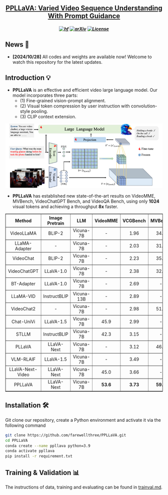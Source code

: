 
<h2 align="center"> <a href="https://arxiv.org/abs/2404.00308">PPLLaVA: Varied Video Sequence Understanding With Prompt Guidance</a></h2>

<h5 align=center>

[![hf](https://img.shields.io/badge/🤗-Hugging%20Face-blue.svg)](https://huggingface.co/farewellthree/ppllava_weight/tree/main)
[![arXiv](https://img.shields.io/badge/Arxiv-2311.08046-b31b1b.svg?logo=arXiv)](https://arxiv.org/abs/2404.00308)
[![License](https://img.shields.io/badge/Code%20License-Apache2.0-yellow)](https://github.com/farewellthree/PPLLaVA/blob/main/LICENSE)
</h5>

## News :loudspeaker:

* **[2024/10/28]**  All codes and weights are available now! Welcome to watch this repository for the latest updates.
  
## Introduction :bulb:

- **PPLLaVA** is an effective and efficient video large language model. Our model incorporates three parts: 
  - (1) Fine-grained vision-prompt alignment.
  - (2) Visual token compression by user instruction with convolution-style pooling.
  - (3) CLIP context extension.

<div align=center>
<img src="example/method.png" width="700px">
</div>


- **PPLLaVA** has established new state-of-the-art results on VideoMME, MVBench, VideoChatGPT Bench, and VideoQA Bench, using only **1024** visual tokens and achieving a throughput **8x** faster.
<div align="center">
<table border="1" width="100%">
  <tr align="center">
        <th>Method</th><th>Image Pretrain</th><th>LLM</th><th>VideoMME</th><th>VCGBench</th><th>MVBench</th><th>ActivityNetQA</th>
    </tr>
  <tr align="center">
        <td>VideoLLaMA</td><td>BLIP-2</td><td>Vicuna-7B</td><td>-</td><td>1.96</td><td>34.1</td><td>12.4</td>
    </tr>
  <tr align="center">
        <td>LLaMA-Adapter</td><td>-</td><td>Vicuna-7B</td><td>-</td><td>2.03</td><td>31.7</td><td>34.2</td>
    </tr>
  <tr align="center">
        <td>VideoChat</td><td>BLIP-2</td><td>Vicuna-7B</td><td>-</td><td>2.23</td><td>35.5</td><td>26.5</td>
    </tr>
  <tr align="center">
        <td>VideoChatGPT</td><td>LLaVA-1.0</td><td>Vicuna-7B</td><td>-</td><td>2.38</td><td>32.7</td><td>35.2</td>
    </tr>
  <tr align="center">
        <td>BT-Adapter</td><td>LLaVA-1.0</td><td>Vicuna-7B</td><td>-</td><td>2.69</td><td>-</td><td>45.7</td>
    </tr>
  <tr align="center">
        <td>LLaMA-VID</td><td>InstructBLIP</td><td>Vicuna-13B</td><td>-</td><td>2.89</td><td>-</td><td>47.4</td>
    </tr>
  <tr align="center">
        <td>VideoChat2</td><td>-</td><td>Vicuna-7B</td><td>-</td><td>2.98</td><td>51.1</td><td>49.1</td>
    </tr>
  <tr align="center">
        <td>Chat-UniVi</td><td>LLaVA-1.5</td><td>Vicuna-7B</td><td>45.9</td><td>2.99</td><td>-</td><td>47.2</td>
    </tr>
  <tr align="center">
        <td>STLLM</td><td>InstructBLIP</td><td>Vicuna-7B</td><td>42.3</td><td>3.15</td><td>-</td><td>50.9</td>
    </tr>
  <tr align="center">
        <td>PLLaVA</td><td>LLaVA-Next</td><td>Vicuna-7B</td><td>-</td><td>3.12</td><td>46.6</td><td>56.3</td>
    </tr>
  <tr align="center">
        <td>VLM-RLAIF</td><td>LLaVA-1.5</td><td>Vicuna-7B</td><td>-</td><td>3.49</td><td>-</td><td>57.3</td>
    </tr>
  <tr align="center">
        <td>LLaVA-Next-Video</td><td>LLaVA-Next</td><td>Vicuna-7B</td><td>45.0</td><td>3.66</td><td>-</td><td>60.2</td>
    </tr>
  <tr align="center">
        <td>PPLLaVA</td><td>LLaVA-Next</td><td>Vicuna-7B</td><td><b>53.6</b></td><td><b>3.73</b></td><td><b>59.2</b></td><td><b>60.7</b></td>
    </tr>
</table>
</div>

## Installation 🛠️
Git clone our repository, create a Python environment and activate it via the following command

```bash
git clone https://github.com/farewellthree/PPLLaVA.git
cd PPLLaVA
conda create --name ppllava python=3.9
conda activate ppllava
pip install -r requirement.txt
```

## Training & Validation :bar_chart:
The instructions of data, training and evaluating can be found in [trainval.md](trainval.md).

  
